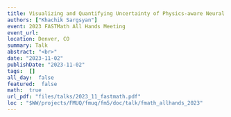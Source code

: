 ```yaml
---
title: Visualizing and Quantifying Uncertainty of Physics-aware Neural Networks
authors: ["Khachik Sargsyan"]
event: 2023 FASTMath All Hands Meeting
event_url: 
location: Denver, CO
summary: Talk
abstract: "<br>"
date: "2023-11-02"
publishDate: "2023-11-02"
tags:  []
all_day:  false
featured:  false
math:  true
url_pdf: "files/talks/2023_11_fastmath.pdf"
loc : "$WW/projects/FMUQ/fmuq/fm5/doc/talk/fmath_allhands_2023"
---
```

